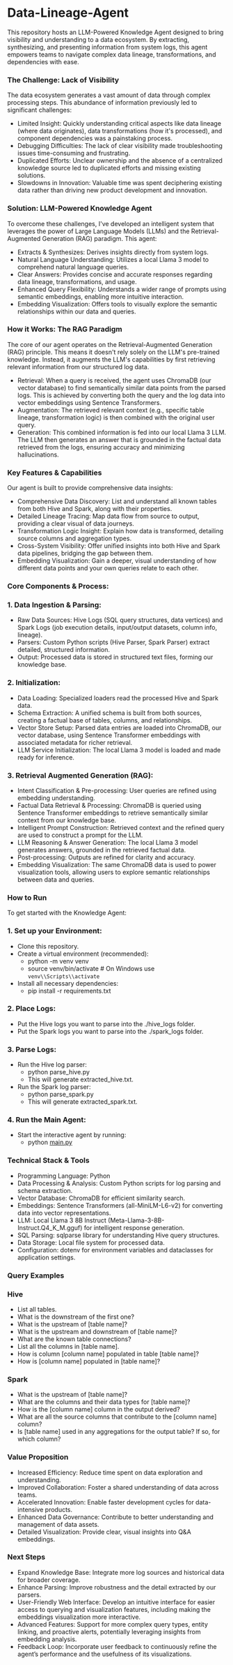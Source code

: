 # Data-Lineage-Agent

This repository hosts an LLM-Powered Knowledge Agent designed to bring visibility and understanding to a data ecosystem. By extracting, synthesizing, and presenting information from system logs, this agent empowers teams to navigate complex data lineage, transformations, and dependencies with ease.

### The Challenge: Lack of Visibility

The data ecosystem generates a vast amount of data through complex processing steps. This abundance of information previously led to significant challenges:

- Limited Insight: Quickly understanding critical aspects like data lineage (where data originates), data transformations (how it's processed), and component dependencies was a painstaking process.
- Debugging Difficulties: The lack of clear visibility made troubleshooting issues time-consuming and frustrating.
- Duplicated Efforts: Unclear ownership and the absence of a centralized knowledge source led to duplicated efforts and missing existing solutions.
- Slowdowns in Innovation: Valuable time was spent deciphering existing data rather than driving new product development and innovation.

### Solution: LLM-Powered Knowledge Agent

To overcome these challenges, I've developed an intelligent system that leverages the power of Large Language Models (LLMs) and the Retrieval-Augmented Generation (RAG) paradigm. This agent:

- Extracts & Synthesizes: Derives insights directly from system logs.
- Natural Language Understanding: Utilizes a local Llama 3 model to comprehend natural language queries.
- Clear Answers: Provides concise and accurate responses regarding data lineage, transformations, and usage.
- Enhanced Query Flexibility: Understands a wider range of prompts using semantic embeddings, enabling more intuitive interaction.
- Embedding Visualization: Offers tools to visually explore the semantic relationships within our data and queries.

### How it Works: The RAG Paradigm

The core of our agent operates on the Retrieval-Augmented Generation (RAG) principle. This means it doesn't rely solely on the LLM's pre-trained knowledge. Instead, it augments the LLM's capabilities by first retrieving relevant information from our structured log data.

- Retrieval: When a query is received, the agent uses ChromaDB (our vector database) to find semantically similar data points from the parsed logs. This is achieved by converting both the query and the log data into vector embeddings using Sentence Transformers.
- Augmentation: The retrieved relevant context (e.g., specific table lineage, transformation logic) is then combined with the original user query.
- Generation: This combined information is fed into our local Llama 3 LLM. The LLM then generates an answer that is grounded in the factual data retrieved from the logs, ensuring accuracy and minimizing hallucinations.

### Key Features & Capabilities

Our agent is built to provide comprehensive data insights:

- Comprehensive Data Discovery: List and understand all known tables from both Hive and Spark, along with their properties.
- Detailed Lineage Tracing: Map data flow from source to output, providing a clear visual of data journeys.
- Transformation Logic Insight: Explain how data is transformed, detailing source columns and aggregation types.
- Cross-System Visibility: Offer unified insights into both Hive and Spark data pipelines, bridging the gap between them.
- Embedding Visualization: Gain a deeper, visual understanding of how different data points and your own queries relate to each other.

### Core Components & Process:

### 1. Data Ingestion & Parsing:

- Raw Data Sources: Hive Logs (SQL query structures, data vertices) and Spark Logs (job execution details, input/output datasets, column info, lineage).
- Parsers: Custom Python scripts (Hive Parser, Spark Parser) extract detailed, structured information.
- Output: Processed data is stored in structured text files, forming our knowledge base.

### 2. Initialization:

- Data Loading: Specialized loaders read the processed Hive and Spark data.
- Schema Extraction: A unified schema is built from both sources, creating a factual base of tables, columns, and relationships.
- Vector Store Setup: Parsed data entries are loaded into ChromaDB, our vector database, using Sentence Transformer embeddings with associated metadata for richer retrieval.
- LLM Service Initialization: The local Llama 3 model is loaded and made ready for inference.

### 3. Retrieval Augmented Generation (RAG):

- Intent Classification & Pre-processing: User queries are refined using embedding understanding.
- Factual Data Retrieval & Processing: ChromaDB is queried using Sentence Transformer embeddings to retrieve semantically similar context from our knowledge base.
- Intelligent Prompt Construction: Retrieved context and the refined query are used to construct a prompt for the LLM.
- LLM Reasoning & Answer Generation: The local Llama 3 model generates answers, grounded in the retrieved factual data.
- Post-processing: Outputs are refined for clarity and accuracy.
- Embedding Visualization: The same ChromaDB data is used to power visualization tools, allowing users to explore semantic relationships between data and queries.

### How to Run

To get started with the Knowledge Agent:

### 1. Set up your Environment:

- Clone this repository.
- Create a virtual environment (recommended):
    - python -m venv venv
    - source venv/bin/activate # On Windows use `venv\\Scripts\\activate`
- Install all necessary dependencies:
    - pip install -r requirements.txt

### 2. Place Logs:

- Put the Hive logs you want to parse into the ./hive_logs folder.
- Put the Spark logs you want to parse into the ./spark_logs folder.

### 3. Parse Logs:

- Run the Hive log parser:
    - python parse_hive.py
    - This will generate extracted_hive.txt.
- Run the Spark log parser:
    - python parse_spark.py
    - This will generate extracted_spark.txt.

### 4. Run the Main Agent:

- Start the interactive agent by running:
    - python [main.py](http://main.py/)

### Technical Stack & Tools

- Programming Language: Python
- Data Processing & Analysis: Custom Python scripts for log parsing and schema extraction.
- Vector Database: ChromaDB for efficient similarity search.
- Embeddings: Sentence Transformers (all-MiniLM-L6-v2) for converting data into vector representations.
- LLM: Local Llama 3 8B Instruct (Meta-Llama-3-8B-Instruct.Q4_K_M.gguf) for intelligent response generation.
- SQL Parsing: sqlparse library for understanding Hive query structures.
- Data Storage: Local file system for processed data.
- Configuration: dotenv for environment variables and dataclasses for application settings.

### Query Examples

### Hive

- List all tables.
- What is the downstream of the first one?
- What is the upstream of [table name]?
- What is the upstream and downstream of [table name]?
- What are the known table connections?
- List all the columns in [table name].
- How is column [column name] populated in table [table name]?
- How is [column name] populated in [table name]?

### Spark

- What is the upstream of [table name]?
- What are the columns and their data types for [table name]?
- How is the [column name] column in the output derived?
- What are all the source columns that contribute to the [column name] column?
- Is [table name] used in any aggregations for the output table? If so, for which column?

### Value Proposition

- Increased Efficiency: Reduce time spent on data exploration and understanding.
- Improved Collaboration: Foster a shared understanding of data across teams.
- Accelerated Innovation: Enable faster development cycles for data-intensive products.
- Enhanced Data Governance: Contribute to better understanding and management of data assets.
- Detailed Visualization: Provide clear, visual insights into Q&A embeddings.

### Next Steps

- Expand Knowledge Base: Integrate more log sources and historical data for broader coverage.
- Enhance Parsing: Improve robustness and the detail extracted by our parsers.
- User-Friendly Web Interface: Develop an intuitive interface for easier access to querying and visualization features, including making the embeddings visualization more interactive.
- Advanced Features: Support for more complex query types, entity linking, and proactive alerts, potentially leveraging insights from embedding analysis.
- Feedback Loop: Incorporate user feedback to continuously refine the agent’s performance and the usefulness of its visualizations.
